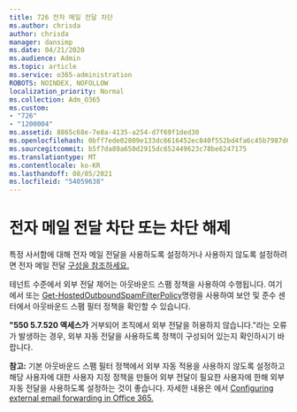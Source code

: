 ```yaml
---
title: 726 전자 메일 전달 차단
ms.author: chrisda
author: chrisda
manager: dansimp
ms.date: 04/21/2020
ms.audience: Admin
ms.topic: article
ms.service: o365-administration
ROBOTS: NOINDEX, NOFOLLOW
localization_priority: Normal
ms.collection: Adm_O365
ms.custom:
- "726"
- "1200004"
ms.assetid: 8865c68e-7e8a-4135-a254-d7f69f1ded30
ms.openlocfilehash: 0bff7ede02809e133dc6616452ec840f552bd4fa6c45b7987d6455b2a9ba49bf
ms.sourcegitcommit: b5f7da89a650d2915dc652449623c78be6247175
ms.translationtype: MT
ms.contentlocale: ko-KR
ms.lasthandoff: 08/05/2021
ms.locfileid: "54059638"
---
```

# <a name="blocking-or-unblocking-email-forwarding"></a>전자 메일 전달 차단 또는 차단 해제

특정 사서함에 대해 전자 메일 전달을 사용하도록 설정하거나 사용하지 않도록 설정하려면 전자 메일 전달 [구성을 참조하세요.](https://docs.microsoft.com/microsoft-365/admin/email/configure-email-forwarding)

테넌트 수준에서 외부 전달 제어는 아웃바운드 스팸 정책을 사용하여 수행됩니다. 여기에서 또는 [Get-HostedOutboundSpamFilterPolicy](https://docs.microsoft.com/powershell/module/exchange/get-hostedoutboundspamfilterpolicy)명령을 사용하여 보안 및 준수 센터에서 아웃바운드 스팸 필터 정책을 확인할 수 있습니다. [](https://protection.office.com/antispam)

**"550 5.7.520 액세스가** 거부되어 조직에서 외부 전달을 허용하지 않습니다."라는 오류가 발생하는 경우, 외부 자동 전달을 사용하도록 정책이 구성되어 있는지 확인하시기 바랍니다.

**참고:** 기본 아웃바운드 스팸 필터 정책에서 외부 자동 적용을 사용하지 않도록 설정하고 해당 사용자에 대한 사용자 지정 정책을 만들어 외부 전달이 필요한 사용자에 한해 외부 자동 전달을 사용하도록 설정하는 것이 좋습니다. 자세한 내용은 에서 [Configuring external email forwarding in Office 365.](https://docs.microsoft.com/microsoft-365/security/office-365-security/external-email-forwarding)